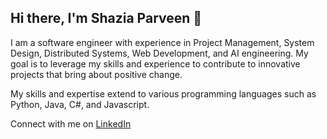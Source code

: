 ## Hi there, I'm Shazia Parveen 👋

I am a software engineer with experience in Project Management, System Design, Distributed Systems, Web Development, and AI engineering. My goal is to leverage my skills and experience to contribute to innovative projects that bring about positive change.


My skills and expertise extend to various programming languages such as Python, Java, C#, and Javascript.

Connect with me on [LinkedIn](https://www.linkedin.com/in/shazia-parveen-3079803a/) 